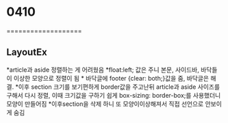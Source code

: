 # 0410 #
===================
## LayoutEx ##

*article과 aside 정렬하는 게 어려웠음
	*float:left; 값은 주니 본문, 사이드바, 바닥들이 이상한 모양으로 정렬이 됨
	* 바닥글에 footer {clear: both;}값을 줌, 바닥글은 해결.
	*이후 section 크기를 보기편하게 border값을 주고난뒤 article과 aside 사이즈를 구해서 다시 정렬, 이때 크기값을 구하기 쉽게  box-sizing: border-box;를 사용했더니 모양이 만들어짐 
	*이후section을 삭제 하니 또 모양이이상해져서 직접 선언으로 안보이게 숨김